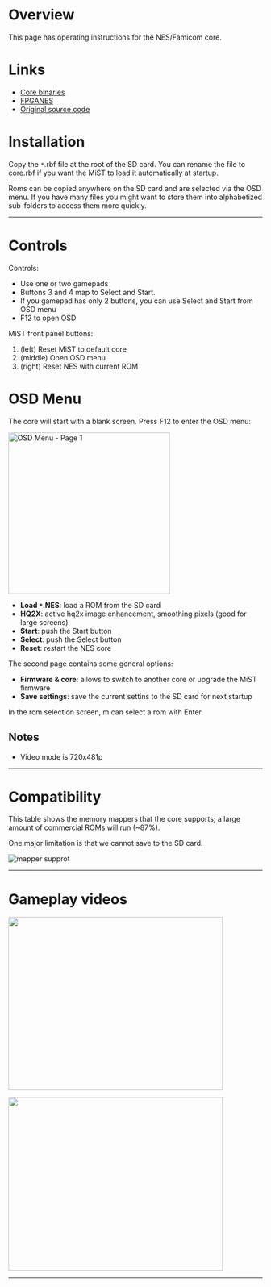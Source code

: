 # Overview #

This page has operating instructions for the NES/Famicom core.


# Links #
  * [Core binaries](http://code.google.com/p/mist-board/source/browse/trunk/bin/cores/nes)
  * [FPGANES](http://fpganes.blogspot.de/)
  * [Original source code](https://github.com/strigeus/fpganes)


# Installation #

Copy the `*`.rbf file at the root of the SD card.
You can rename the file to core.rbf if you want the MiST to load it automatically at startup.

Roms can be copied anywhere on the SD card and are selected via the OSD menu.
If you have many files you might want to store them into alphabetized sub-folders to access them more quickly.


---


# Controls #

Controls:
  * Use one or two gamepads
  * Buttons 3 and 4 map to Select and Start.
  * If you gamepad has only 2 buttons, you can use Select and Start from OSD menu
  * F12 to open OSD

MiST front panel buttons:
  1. (left) Reset MiST to default core
  1. (middle) Open OSD menu
  1. (right) Reset NES with current ROM

# OSD Menu #

The core will start with a blank screen. Press F12 to enter the OSD menu:

<img src='http://mist-board.googlecode.com/svn/wiki/img_docs/nes_osd1.jpg' title='OSD Menu - Page 1' width='320px' />

  * **Load `*`.NES**: load a ROM from the SD card
  * **HQ2X**: active hq2x image enhancement, smoothing pixels (good for large screens)
  * **Start**: push the Start button
  * **Select**: push the Select button
  * **Reset**: restart the NES core

The second page contains some general options:
  * **Firmware & core**: allows to switch to another core or upgrade the MiST firmware
  * **Save settings**: save the current settins to the SD card for next startup

In the rom selection screen, m can select a rom with Enter.


## Notes ##

  * Video mode is 720x481p


---


# Compatibility #

This table shows the memory mappers that the core supports; a large amount of commercial ROMs will run (~87%).

One major limitation is that we cannot save to the SD card.

<img src='http://mist-board.googlecode.com/svn/wiki/img_docs/nes_mappers.jpg' title='mapper supprot' />


---


# Gameplay videos #

<a href='http://www.youtube.com/watch?feature=player_embedded&v=v9SGDJlyCqo' target='_blank'><img src='http://img.youtube.com/vi/v9SGDJlyCqo/0.jpg' width='425' height=344 /></a>

<a href='http://www.youtube.com/watch?feature=player_embedded&v=1uN4RDPfnKc' target='_blank'><img src='http://img.youtube.com/vi/1uN4RDPfnKc/0.jpg' width='425' height=344 /></a>


---

